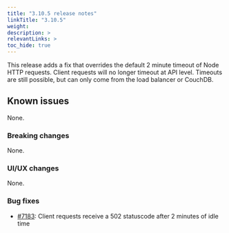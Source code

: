 ```yaml
---
title: "3.10.5 release notes"
linkTitle: "3.10.5"
weight: 
description: >
relevantLinks: >
toc_hide: true
---
```


This release adds a fix that overrides the default 2 minute timeout of Node HTTP requests. 
Client requests will no longer timeout at API level. 
Timeouts are still possible, but can only come from the load balancer or CouchDB. 

## Known issues

None.

### Breaking changes

None.

### UI/UX changes

None.

### Bug fixes

- [#7183](https://github.com/medic/cht-core/issues/7183): Client requests receive a 502 statuscode after 2 minutes of idle time
